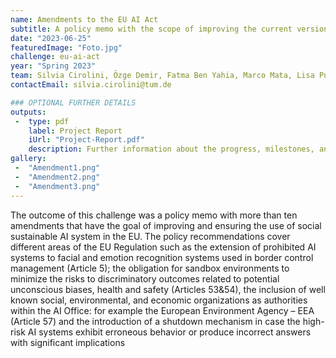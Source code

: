 ```yaml
---
name: Amendments to the EU AI Act
subtitle: A policy memo with the scope of improving the current version of the EU AI Act in a social sustainability framework.
date: "2023-06-25"
featuredImage: "Foto.jpg"
challenge: eu-ai-act
year: "Spring 2023"
team: Silvia Cirolini, Özge Demir, Fatma Ben Yahia, Marco Mata, Lisa Putter
contactEmail: silvia.cirolini@tum.de

### OPTIONAL FURTHER DETAILS
outputs:
 -  type: pdf
    label: Project Report
    iUrl: "Project-Report.pdf"
    description: Further information about the progress, milestones, and roadblocks.
gallery:
 -  "Amendment1.png"
 -  "Amendment2.png"
 -  "Amendment3.png"
---
```


The outcome of this challenge was a policy memo with more than ten amendments that 
have the goal of improving and ensuring the use of social sustainable AI system in the 
EU. The policy recommendations cover different areas of the EU Regulation such as the 
extension of prohibited AI systems to facial and emotion recognition systems used in
border control management (Article 5); the obligation for sandbox environments to 
minimize the risks to discriminatory outcomes related to potential unconscious biases, 
health and safety (Articles 53&54), the inclusion of well known social, environmental, and 
economic organizations as authorities within the AI Office: for example the European 
Environment Agency – EEA (Article 57) and the introduction of a shutdown mechanism 
in case the high-risk AI systems exhibit erroneous behavior or produce incorrect answers 
with significant implications